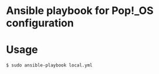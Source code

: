 # Ansible playbook for Pop!_OS configuration

# Usage

```console
$ sudo ansible-playbook local.yml
```
